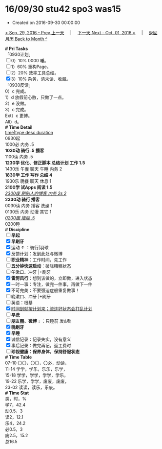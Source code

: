 # 16/09/30 stu42 spo3 was15

- Created on 2016-09-30 00:00:00

[< Sep. 29, 2016 - Prev 上一天](/lifelogs/2016/09/d29.md) &nbsp; &nbsp; | &nbsp; &nbsp; [下一天 Next - Oct. 01, 2016 >](/lifelogs/2016/10/d01.md) &nbsp; &nbsp; |  &nbsp; &nbsp; [返回月历 Back to Month ^](/lifelogs/2016/09/index.md)
<br/><div><div><div><div><div><div><div><div><b># Pri Tasks</b></div><div>「0930计划」</div></div></div></div></div></div><div><input type="checkbox"/>0）10% 0000 睡。</div><div><input type="checkbox"/>1）60% 重构Page。</div><div><input type="checkbox"/>2）20% 效率工具总结。</div><div><input checked="true" type="checkbox"/>3）10% 杂务，清未读、收藏。</div><div><div><div><div></div></div></div></div><div>「0930反馈」</div><div>0）c 完成。</div><div>1）d 放假前心散，只做了一点。</div><div><div>2）e 没做。</div></div><div>3）c 完成。</div><div>Ext）c 更博。</div><div><div>All）d。</div><div><b># Time Detail</b></div></div><div><div><u>time|type desc duration</u></div><div>0930起</div><div>1000必 内务 .5</div><div><b>1030动 骑行 .5</b> <b>播客</b></div><div>1100读 内务 .5</div><div><b>1230学 优化、修正脚本 总结计划 工作 1.5</b></div></div></div><div><div>1430乐 午餐 聊天 午睡 内务 2</div><div><b>1830学 工作 写作 总结 4</b></div></div><div>1930乐 晚餐 聊天 休息 1</div></div><div><b>2100学 试Apps 阅读 1.5</b></div><div><i><u>2300废 刷别人的博客 内务 2s 2</u></i></div><div><b>233</b><b>0动 骑行 </b><b>播客</b></div><div>0030读 内务 播客 洗澡 1</div><div>0130乐 内务 动漫 其它 1</div><div><i><u>0200废 拖延 .5</u></i></div><div><div><div><div><div><div>0200睡</div><div><b># Discipline</b></div></div><div><div><b><input type="checkbox"/>早起</b></div><div><input checked="true" type="checkbox"/><b>早刷牙</b></div></div><div><input checked="true" type="checkbox"/>运动 ↑ ：骑行|羽球</div><div><div><input checked="true" type="checkbox"/>反馈计划：发到此处与微博</div><div><input type="checkbox"/><b>职业精神</b>：工作时间，先工作</div><div><input type="checkbox"/><b>五分钟快速启动</b>：破除糟糕状态</div><div><input type="checkbox"/>午漱口、冲牙 |+刷牙</div><div><input checked="true" type="checkbox"/><b>雷厉风行</b>：想到该做的，立即做，进入状态</div><div><input checked="true" type="checkbox"/><a dir="ltr"/><a dir="ltr">一时</a>一事：专注，做完一件事，再做下一件</div><div><input checked="true" type="checkbox"/>不苛完美：不要强迫症般重复做事！</div><div><input type="checkbox"/>晚漱口、冲牙 |+刷牙</div><div><input type="checkbox"/>英语：根基</div><div><u><input checked="true" type="checkbox"/>时间到就按计划来；流连好状态会打乱计划</u></div><div><input type="checkbox"/><b>早洗</b></div><div><b style="font-family:gotham, helvetica, arial, sans-serif;font-size:14px;"><input type="checkbox"/>朋友圈、微博</b> <span style="font-family:gotham, helvetica, arial, sans-serif;font-size:14px;">↓ ：只睡前 发&amp;看</span></div><div><b><input checked="true" type="checkbox"/>晚刷牙</b></div><div><input checked="true" type="checkbox"/><b>早睡</b></div><div><div><input checked="true" type="checkbox"/>诚信记录：记录失实，没有意义</div><div><input checked="true" type="checkbox"/>事后记录：做完再记，返工费时</div></div><div style="font-family:gotham, helvetica, arial, sans-serif;font-size:14px;"><b><input type="checkbox"/>珍视健康：保养身体，保持舒服状态</b></div><div><b># Time Table</b></div><div>07-10 〇〇，〇〇，〇必，动读，</div><div>11-14 学学，学乐，乐乐，乐学，</div><div>15-18 学学，学学，学学，学乐，</div><div>19-22 乐学，学学，废废，废废，</div><div>23-02 读读，读乐，乐废。</div><div><b># Time Stat</b></div><div>类，时，%</div><div>学7，42.4</div><div>动0.5，3</div><div>读2，12.1</div><div>乐4，24.2</div><div>必0.5，3</div><div>废2.5，15.2</div><div>总16.5</div>
